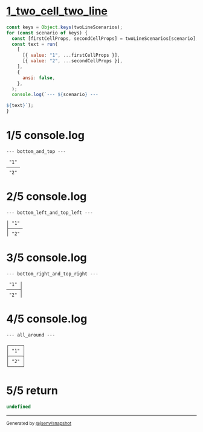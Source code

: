 # [1_two_cell_two_line](../../table_two_cell.test.mjs#L104)

```js
const keys = Object.keys(twoLineScenarios);
for (const scenario of keys) {
  const [firstCellProps, secondCellProps] = twoLineScenarios[scenario];
  const text = run(
    [
      [{ value: "1", ...firstCellProps }],
      [{ value: "2", ...secondCellProps }],
    ],
    {
      ansi: false,
    },
  );
  console.log(`--- ${scenario} ---

${text}`);
}
```

# 1/5 console.log

```console
--- bottom_and_top ---

 "1" 
─────
 "2" 
```

# 2/5 console.log

```console
--- bottom_left_and_top_left ---

│ "1" 
├─────
│ "2" 
```

# 3/5 console.log

```console
--- bottom_right_and_top_right ---

 "1" │
─────┤
 "2" │
```

# 4/5 console.log

```console
--- all_around ---

┌─────┐
│ "1" │
├─────┤
│ "2" │
└─────┘
```

# 5/5 return

```js
undefined
```

---

<sub>
  Generated by <a href="https://github.com/jsenv/core/tree/main/packages/independent/snapshot">@jsenv/snapshot</a>
</sub>
